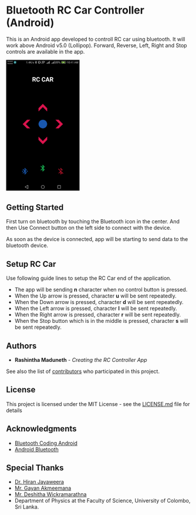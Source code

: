 # Bluetooth RC Car Controller (Android)

This is an Android app developed to controll RC car using bluetooth. It will work above Android v5.0 (Lollipop). Forward, Reverse, Left, Right and Stop controls are available in the app.

<img src="screenshot.png" width="200" />

## Getting Started

First turn on bluetooth by touching the Bluetooth icon in the center. And then Use Connect button on the left side to connect with the device.

As soon as the device is connected, app will be starting to send data to the bluetooth device.

## Setup RC Car

Use following guide lines to setup the RC Car end of the application.

* The app will be sending **n** character when no control button is pressed.
* When the Up arrow is pressed, character **u** will be sent repeatedly.
* When the Down arrow is pressed, character **d** will be sent repeatedly.
* When the Left arrow is pressed, character **l** will be sent repeatedly.
* When the Right arrow is pressed, character **r** will be sent repeatedly.
* When the Stop button which is in the middle is pressed, character **s** will be sent repeatedly.

## Authors

* **Rashintha Maduneth** - *Creating the RC Controller App*

See also the list of [contributors](https://github.com/pixy-avr/contributors) who participated in this project.


## License

This project is licensed under the MIT License - see the [LICENSE.md](LICENSE.md) file for details


## Acknowledgments

* [Bluetooth Coding Android](https://wingoodharry.wordpress.com/2014/04/15/android-sendreceive-data-with-arduino-using-bluetooth-part-2/)
* [Android Bluetooth](https://www.tutorialspoint.com/android/android_bluetooth.htm)

## Special Thanks

* [Dr. Hiran Jayaweera](http://science.cmb.ac.lk/physics/academic_staff/dr-hiran-h-e-jayaweera/)
* [Mr. Gayan Akmeemana](http://fos.cmb.ac.lk/blog/author/gayan/)
* [Mr. Deshitha Wickramarathna](http://science.cmb.ac.lk/physics/academic_staff/mr-d-d-c-wickramarathna/)
* Department of Physics at the Faculty of Science, University of Colombo, Sri Lanka.
